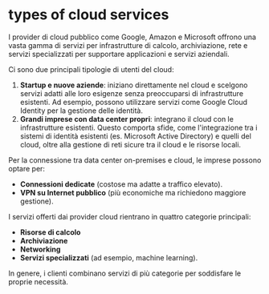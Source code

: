 # types of cloud services

I provider di cloud pubblico come Google, Amazon e Microsoft offrono una vasta gamma di servizi per infrastrutture di calcolo, archiviazione, rete e servizi specializzati per supportare applicazioni e servizi aziendali. 

Ci sono due principali tipologie di utenti del cloud:  
1. **Startup e nuove aziende**: iniziano direttamente nel cloud e scelgono servizi adatti alle loro esigenze senza preoccuparsi di infrastrutture esistenti. Ad esempio, possono utilizzare servizi come Google Cloud Identity per la gestione delle identità.  
2. **Grandi imprese con data center propri**: integrano il cloud con le infrastrutture esistenti. Questo comporta sfide, come l'integrazione tra i sistemi di identità esistenti (es. Microsoft Active Directory) e quelli del cloud, oltre alla gestione di reti sicure tra il cloud e le risorse locali.

Per la connessione tra data center on-premises e cloud, le imprese possono optare per:  
- **Connessioni dedicate** (costose ma adatte a traffico elevato).  
- **VPN su Internet pubblico** (più economiche ma richiedono maggiore gestione).

I servizi offerti dai provider cloud rientrano in quattro categorie principali:  
- **Risorse di calcolo**  
- **Archiviazione**  
- **Networking**  
- **Servizi specializzati** (ad esempio, machine learning).

In genere, i clienti combinano servizi di più categorie per soddisfare le proprie necessità.
